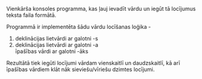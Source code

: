 Vienkārša konsoles programma, kas ļauj ievadīt vārdu un iegūt tā locījumus teksta faila formātā.

Programmā ir implementēta šādu vārdu locīšanas loģika - 
1. deklinācijas lietvārdi ar galotni -s
4. deklinācijas lietvārdi ar galotni -a </br>
īpašības vārdi ar galotni -āks

Rezultātā tiek iegūti locījumi vārdam vienskaitlī un daudzskaitlī, kā arī īpašības vārdiem klāt nāk sieviešu/vīriešu dzimtes locījumi.
